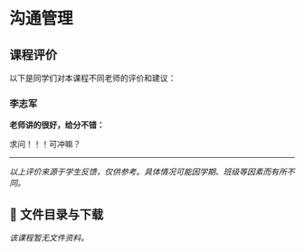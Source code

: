 # 沟通管理

## 课程评价

以下是同学们对本课程不同老师的评价和建议：

### 李志军

**老师讲的很好，给分不错：**

求问！！！可冲嘛？

---

*以上评价来源于学生反馈，仅供参考。具体情况可能因学期、班级等因素而有所不同。*
## 📄 文件目录与下载

_该课程暂无文件资料。_
